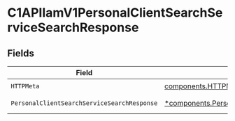 # C1APIIamV1PersonalClientSearchServiceSearchResponse


## Fields

| Field                                                                                                                         | Type                                                                                                                          | Required                                                                                                                      | Description                                                                                                                   |
| ----------------------------------------------------------------------------------------------------------------------------- | ----------------------------------------------------------------------------------------------------------------------------- | ----------------------------------------------------------------------------------------------------------------------------- | ----------------------------------------------------------------------------------------------------------------------------- |
| `HTTPMeta`                                                                                                                    | [components.HTTPMetadata](../../models/components/httpmetadata.md)                                                            | :heavy_check_mark:                                                                                                            | N/A                                                                                                                           |
| `PersonalClientSearchServiceSearchResponse`                                                                                   | [*components.PersonalClientSearchServiceSearchResponse](../../models/components/personalclientsearchservicesearchresponse.md) | :heavy_minus_sign:                                                                                                            | Successful response                                                                                                           |